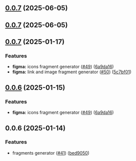 

## [0.0.7](https://github.com/atls/figma/compare/@atls/figma-file-utils@0.0.7...@atls/figma-file-utils@0.0.7) (2025-06-05)






## [0.0.7](https://github.com/atls/figma/compare/@atls/figma-file-utils@0.0.7...@atls/figma-file-utils@0.0.7) (2025-06-05)






## [0.0.7](https://github.com/atls/figma/compare/@atls/figma-file-utils@0.0.6...@atls/figma-file-utils@0.0.7) (2025-01-17)


### Features


* **figma:** icons fragment generator ([#49](https://github.com/atls/figma/issues/49)) ([6a9da16](https://github.com/atls/figma/commit/6a9da16b8312ff8a5ea2cb2d46f506f8927b0e3c))
* **figma:** link and image fragment generator ([#50](https://github.com/atls/figma/issues/50)) ([5c7bf01](https://github.com/atls/figma/commit/5c7bf013046f44d038a763f9ee2d8ad263c2a69f))



## [0.0.6](https://github.com/atls/figma/compare/@atls/figma-file-utils@0.0.6...@atls/figma-file-utils@0.0.6) (2025-01-15)

### Features

- **figma:** icons fragment generator ([#49](https://github.com/atls/figma/issues/49)) ([6a9da16](https://github.com/atls/figma/commit/6a9da16b8312ff8a5ea2cb2d46f506f8927b0e3c))

## 0.0.6 (2025-01-14)

### Features

- fragments generator ([#41](https://github.com/atls/figma/issues/41)) ([bed9050](https://github.com/atls/figma/commit/bed9050681ba6d6ed41292a81b2f0daa720d6a24))
